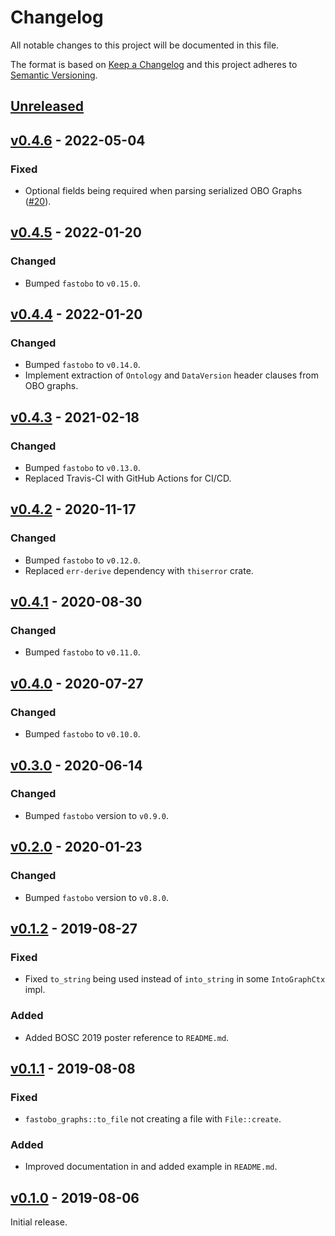 # Changelog
All notable changes to this project will be documented in this file.

The format is based on [Keep a Changelog](http://keepachangelog.com/en/1.0.0/)
and this project adheres to [Semantic Versioning](http://semver.org/spec/v2.0.0.html).


## [Unreleased]
[Unreleased]: https://github.com/fastobo/fastobo-graphs/compare/v0.4.6...HEAD

## [v0.4.6] - 2022-05-04
[v0.4.6]: https://github.com/fastobo/fastobo-graphs/compare/v0.4.5...v0.4.6
### Fixed
- Optional fields being required when parsing serialized OBO Graphs ([#20](https://github.com/fastobo/fastobo-graphs/issues/20)).

## [v0.4.5] - 2022-01-20
[v0.4.5]: https://github.com/fastobo/fastobo-graphs/compare/v0.4.4...v0.4.5
### Changed
- Bumped `fastobo` to `v0.15.0`.

## [v0.4.4] - 2022-01-20
[v0.4.4]: https://github.com/fastobo/fastobo-graphs/compare/v0.4.3...v0.4.4
### Changed
- Bumped `fastobo` to `v0.14.0`.
- Implement extraction of `Ontology` and `DataVersion` header clauses from OBO graphs.

## [v0.4.3] - 2021-02-18
[v0.4.3]: https://github.com/fastobo/fastobo-graphs/compare/v0.4.2...v0.4.3
### Changed
- Bumped `fastobo` to `v0.13.0`.
- Replaced Travis-CI with GitHub Actions for CI/CD.

## [v0.4.2] - 2020-11-17
[v0.4.2]: https://github.com/fastobo/fastobo-graphs/compare/v0.4.1...v0.4.2
### Changed
- Bumped `fastobo` to `v0.12.0`.
- Replaced `err-derive` dependency with `thiserror` crate.

## [v0.4.1] - 2020-08-30
[v0.4.1]: https://github.com/fastobo/fastobo-graphs/compare/v0.4.0...v0.4.1
### Changed
- Bumped `fastobo` to `v0.11.0`.

## [v0.4.0] - 2020-07-27
[v0.4.0]: https://github.com/fastobo/fastobo-graphs/compare/v0.3.0...v0.4.0
### Changed
- Bumped `fastobo` to `v0.10.0`.

## [v0.3.0] - 2020-06-14
[v0.3.0]: https://github.com/fastobo/fastobo-graphs/compare/v0.2.0...v0.3.0
### Changed
- Bumped `fastobo` version to `v0.9.0`.

## [v0.2.0] - 2020-01-23
[v0.2.0]: https://github.com/fastobo/fastobo-graphs/compare/v0.1.2...v0.2.0
### Changed
- Bumped `fastobo` version to `v0.8.0`.

## [v0.1.2] - 2019-08-27
[v0.1.2]: https://github.com/fastobo/fastobo-graphs/compare/v0.1.1...v0.1.2
### Fixed
- Fixed `to_string` being used instead of `into_string` in some `IntoGraphCtx` impl.
### Added
- Added BOSC 2019 poster reference to `README.md`.

## [v0.1.1] - 2019-08-08
[v0.1.1]: https://github.com/fastobo/fastobo-graphs/compare/v0.1.0...v0.1.1
### Fixed
- `fastobo_graphs::to_file` not creating a file with `File::create`.
### Added
- Improved documentation in and added example in `README.md`.

## [v0.1.0] - 2019-08-06
[v0.1.0]: https://github.com/fastobo/fastobo-graphs/compare/a3d5dff...v0.1.0
Initial release.
